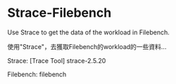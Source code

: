 # Strace-Filebench
 
Use Strace to get the data of the workload in Filebench.
 
使用"Strace"，去獲取Filebench的workload的一些資料...
 
 
Strace: [Trace Tool] strace-2.5.20
 
Filebench: filebench
 
